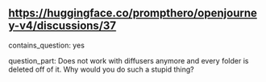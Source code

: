 ## https://huggingface.co/prompthero/openjourney-v4/discussions/37

contains_question: yes

question_part: Does not work with diffusers anymore and every folder is deleted off of it. Why would you do such a stupid thing?